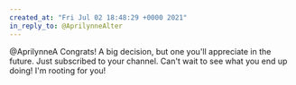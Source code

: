 ```yaml
---
created_at: "Fri Jul 02 18:48:29 +0000 2021"
in_reply_to: @AprilynneAlter
---
```


@AprilynneA Congrats! A big decision, but one you'll appreciate in the future. Just subscribed to your channel. Can't wait to see what you end up doing! I'm rooting for you!